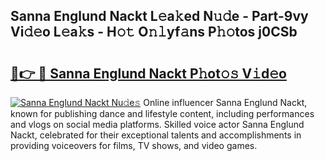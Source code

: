 ## Sanna Englund Nackt L𝚎a𝚔ed N𝚞𝚍e - Part-9vy Vi𝚍𝚎o L𝚎a𝚔s - H𝚘𝚝 O𝚗𝚕yf𝚊ns P𝚑𝚘tos j0CSb

# <h2><a href="http://kf7rhjp.oniu.top/?m=Sanna+Englund+Nackt">🔗👉 🔴 Sanna Englund Nackt P𝚑ot𝚘𝚜 V𝚒d𝚎o</a></h2>

[![Sanna Englund Nackt Nu𝚍e𝚜](https://i.imgur.com/0qMVB7G.gif)](http://kf7rhjp.oniu.top/?m=Sanna+Englund+Nackt)
Online influencer Sanna Englund Nackt, known for publishing dance and lifestyle content, including performances and vlogs on social media platforms. Skilled voice actor Sanna Englund Nackt, celebrated for their exceptional talents and accomplishments in providing voiceovers for films, TV shows, and video games.  
